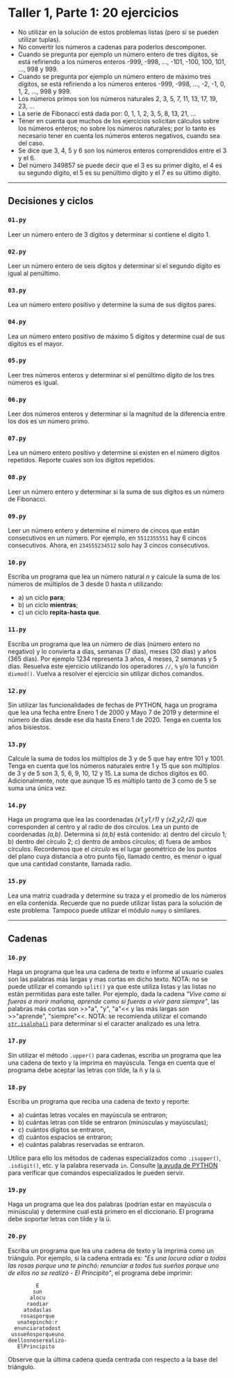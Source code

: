 # Taller 1, Parte 1: 20 ejercicios
* No utilizar en la solución de estos problemas listas (pero si se pueden utilizar tuplas).
* No convertir los números a cadenas para poderlos descomponer.
* Cuando se pregunta por ejemplo un número entero de tres dígitos, se está refiriendo a los números enteros -999, -998, ..., -101, -100, 100, 101, ..., 998 y 999.
* Cuando se pregunta por ejemplo un número entero de máximo tres dígitos, se está refiriendo a los números enteros -999, -998, ..., -2, -1, 0, 1, 2, ..., 998 y 999.
* Los números primos son los números naturales 2, 3, 5, 7, 11, 13, 17, 19, 23, ...
* La serie de Fibonacci está dada por: 0, 1, 1, 2, 3, 5, 8, 13, 21, ...
* Tener en cuenta que muchos de los ejercicios solicitan cálculos sobre los números enteros; no sobre los números naturales; por lo tanto es necesario tener en cuenta los números enteros negativos, cuando sea del caso.
* Se dice que 3, 4, 5 y 6 son los números enteros comprendidos entre el 3 y el 6.
* Del número 349857 se puede decir que el 3 es su primer dígito, el 4 es su segundo dígito, el 5 es su penúltimo dígito y el 7 es su último dígito.
 
---

## Decisiones y ciclos

### `01.py`
Leer un número entero de 3 dígitos y determinar si contiene el dígito 1.

### `02.py`
Leer un número entero de seis dígitos y determinar si el segundo dígito es igual al penúltimo.

### `03.py`
Lea un número entero positivo y determine la suma de sus dígitos pares.

### `04.py`
Lea un número entero positivo de máximo 5 dígitos y determine cual de sus dígitos es el mayor.

### `05.py`
Leer tres números enteros y determinar si el penúltimo dígito de los tres números es igual.

### `06.py`
Leer dos números enteros y determinar si la magnitud de la diferencia entre los dos es un número primo.

### `07.py`
Lea un número entero positivo y determine si existen en el número dígitos repetidos. Reporte cuales son los dígitos repetidos.

### `08.py`
Leer un número entero y determinar si la suma de sus dígitos es un número de Fibonacci.

### `09.py`
Leer un número entero y determine el número de cincos que están consecutivos en un número. Por ejemplo, en `5512355551` hay 6 cincos consecutivos. Ahora, en `234555234512` solo hay 3 cincos consecutivos.

### `10.py`
Escriba un programa que lea un número natural *n* y calcule la suma de los números de múltiplos de 3 desde 0 hasta *n* utilizando: 
   * a) un ciclo **para**; 
   * b) un ciclo **mientras**; 
   * c) un ciclo **repita-hasta que**.

### `11.py`
Escriba un programa que lea un número de días (número entero no negativo) y lo convierta a días, semanas (7 días), meses (30 días) y años (365 días). Por ejemplo 1234 representa 3 años, 4 meses, 2 semanas y 5 días. Resuelva este ejercicio utilizando los operadores `//`, `%` y/o la función `divmod()`. Vuelva a resolver el ejercicio sin utilizar dichos comandos.

### `12.py`
Sin utilizar las funcionalidades de fechas de PYTHON, haga un programa que lea una fecha entre Enero 1 de 2000 y Mayo 7 de 2019 y determine el número de días desde ese día hasta Enero 1 de 2020. Tenga en cuenta los años bisiestos.

### `13.py`
Calcule la suma de todos los múltiplos de 3 y de 5 que hay entre 101 y 1001. Tenga en cuenta que los números naturales entre 1 y 15 que son múltiplos de 3 y de 5 son 3, 5, 6, 9, 10, 12 y 15. La suma de dichos dígitos es 60. Adicionalmente, note que aunque 15 es múltiplo tanto de 3 como de 5 se suma una única vez.

### `14.py`
Haga un programa que lea las coordenadas *(x1,y1,r1)* y *(x2,y2,r2)* que corresponden al centro y al radio de dos círculos. Lea un punto de coordenadas *(a,b)*. Determina si *(a,b)* está contenido: a) dentro del círculo 1; b) dentro del círculo 2; c) dentro de ambos círculos; d) fuera de ambos círculos. Recordemos que el *círculo* es el lugar geométrico de los puntos del plano cuya distancia a otro punto fijo, llamado centro, es menor o igual que una cantidad constante, llamada radio.


### `15.py`
Lea una matriz cuadrada y determine su traza y el promedio de los números en ella contenida. Recuerde que no puede utilizar listas para la solución de este problema. Tampoco puede utilizar el módulo `numpy` o similares.

---

## Cadenas

### `16.py`
Haga un programa que lea una cadena de texto e informe al usuario cuales son las palabras más largas y mas cortas en dicho texto. NOTA: no se puede utilizar el comando `split()` ya que este utiliza listas y las listas no están permitidas para este taller. Por ejemplo, dada la cadena *"Vive como si fueras a morir mañana, aprende como si fueras a vivir para siempre"*, las palabras más cortas son >>"a", "y", "a"<< y las más largas son >>"aprende", "siempre"<<. NOTA: se recomienda utilizar el comando [`str.isalpha()`](https://docs.python.org/3.7/library/stdtypes.html#string-methods) para determinar si el caracter analizado es una letra.

### `17.py`
Sin utilizar el método `.upper()` para cadenas, escriba un programa que lea una cadena de texto y la imprima en mayúscula. Tenga en cuenta que el programa debe aceptar las letras con tilde, la ñ y la ü.

### `18.py`
Escriba un programa que reciba una cadena de texto y reporte: 
   * a) cuántas letras vocales en mayúscula se entraron;
   * b) cuántas letras con tilde se entraron (minúsculas y mayúsculas);
   * c) cuántos dígitos se entraron,
   * d) cuántos espacios se entraron;
   * e) cuántas palabras reservadas se entraron.

Utilice para ello los métodos de cadenas especializados como `.isupper()`, `.isdigit()`,  etc. y la palabra reservada `in`. Consulte [la ayuda de PYTHON](https://docs.python.org/3.7/library/stdtypes.html?highlight=islower#string-methods) para verificar que comandos especializados le pueden servir.

### `19.py`
Haga un programa que lea dos palabras (podrían estar en mayúscula o minúscula) y determine cual está primero en el diccionario. El programa debe soportar letras con tilde y la ü.

### `20.py`
Escriba un programa que lea una cadena de texto y la imprima como un triángulo. Por ejemplo, si la cadena entrada es: *"Es una locura odiar a todas las rosas porque una te pinchó: renunciar a todos tus sueños porque uno de ellos no se realizó - El Principito"*, el programa debe imprimir:
```
         E
        sun
       alocu
      raodiar
     atodaslas
    rosasporque
   unatepinchó:r
  enunciaratodost
 ussueñosporqueuno
deellosnoserealizó-
   ElPrincipito
```

Observe que la última cadena queda centrada con respecto a la base del triángulo.
